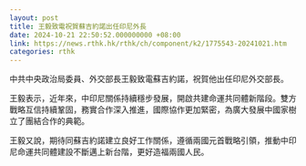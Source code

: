 ```yaml
---
layout: post
title: 王毅致電祝賀蘇吉約諾出任印尼外長
date: 2024-10-21 22:50:52.000000000 +08:00
link: https://news.rthk.hk/rthk/ch/component/k2/1775543-20241021.htm
categories: rthk
---
```


中共中央政治局委員、外交部長王毅致電蘇吉約諾，祝賀他出任印尼外交部長。

王毅表示，近年來，中印尼關係持續穩步發展，開啟共建命運共同體新階段。雙方戰略互信持續鞏固，務實合作深入推進，國際協作更加緊密，為廣大發展中國家樹立了團結合作的典範。

王毅又說，期待同蘇吉約諾建立良好工作關係，遵循兩國元首戰略引領，推動中印尼命運共同體建設不斷邁上新台階，更好造福兩國人民。
